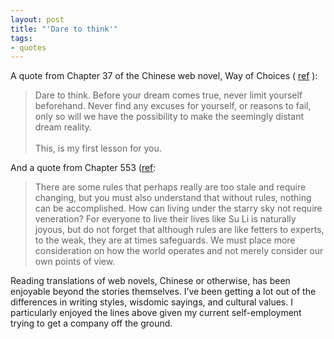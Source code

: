 ```yaml
---
layout: post
title: "'Dare to think'"
tags:
- quotes
---
```



A quote from Chapter 37 of the Chinese web novel, Way of Choices ( [ref](https://bingnovels.wordpress.com/way-of-choice/chapter-37-the-first-lesson/) ):

>Dare to think. Before your dream comes true, never limit yourself beforehand. Never find any excuses for yourself, or reasons to fail, only so will we have the possibility to make the seemingly distant dream reality.
><br/>
><br/>
>This, is my first lesson for you.

And a quote from Chapter 553 ([ref](https://gravitytales.com/Novel/way-of-choices/ztj-chapter-553):

>There are some rules that perhaps really are too stale and require changing, but you must also understand that without rules, nothing can be accomplished. How can living under the starry sky not require veneration? For everyone to live their lives like Su Li is naturally joyous, but do not forget that although rules are like fetters to experts, to the weak, they are at times safeguards. We must place more consideration on how the world operates and not merely consider our own points of view.

Reading translations of web novels, Chinese or otherwise, has been enjoyable beyond the stories themselves. I’ve been getting a lot out of the differences in writing styles, wisdomic sayings, and cultural values. I particularly enjoyed the lines above given my current self-employment trying to get a company off the ground.
